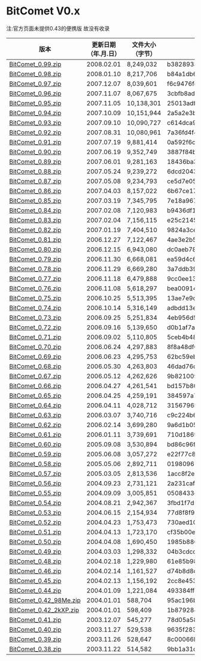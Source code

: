 # BitComet V0.x

注:官方页面未提供0.43的便携版 故没有收录  

| 版本 | 更新日期 （年.月.日） | 文件大小（字节） | MD5 | SHA256 |
| --- | --- | --- | --- |--- |
| [BitComet\_0.99.zip](/V0.x/BitComet_0.99.zip) | 2008.02.01 | 8,249,032 | b3828933c9f43b8e1d89b1494aad1b7c | 0f996a01855c2acfe948e713ff0363bfecf1f20c6f29f6614cae824196899731 |
| [BitComet\_0.98.zip](/V0.x/BitComet_0.98.zip) | 2008.01.10 | 8,217,706 | b84a1db6f3464a0a5bdab5abcd0c8f80 | c6456be9e82b67ae708cf2cb003b44225fe78a5716448ba65b5c744faf8f5eb2 |
| [BitComet\_0.97.zip](/V0.x/BitComet_0.97.zip) | 2007.12.07 | 8,039,601 | f6c9476fec22756b1ffc996e51adfeae | a38fd54d1747a29397a2db0c37f5942f01bff4be5ecfb1bac8a258cb717177c6 |
| [BitComet\_0.96.zip](/V0.x/BitComet_0.96.zip) | 2007.11.07 | 8,067,675 | 3cbfb8add7a5566362dc403b29eec7da | a5ef8aeeb34acffe7a546481b74875a932edbe3c3e793d8e3737354a6204b071 |
| [BitComet_0.95.zip](/V0.x/BitComet_0.95.zip) | 2007.11.05 | 10,138,301 | 25013adf8ac711949806834983027cc4 | 947016bee5c6d6e695348eecc6dc31602107b69c086ac522260b8fd477b2d5fa |
| [BitComet_0.94.zip](/V0.x/BitComet_0.94.zip) | 2007.10.09 | 10,151,944 | 2a5a2e3b970bca116bb70c22a7cd09ed | 68b9a0dc1679c99b18b96e8064fd0b2bdbbef6fb1c625219ae7ef8982b2c855c |
| [BitComet_0.93.zip](/V0.x/BitComet_0.93.zip) | 2007.09.10 | 10,090,727 | c614dca9744a7eb4bea0307698bd30a6 | 6168eb6ba322d5e2e9520f61388e33aeebe3b2269df9c36dbc8aa9c90a1c0c63 |
| [BitComet_0.92.zip](/V0.x/BitComet_0.92.zip) | 2007.08.31 | 10,080,961 | 7a36fd4f4f9d3360293c81931c744ca1 | 021af1dc76fe4758ca696585d7a0f1d4af47d600dd9746ea0aae07cf3274b730 |
| [BitComet_0.91.zip](/V0.x/BitComet_0.91.zip) | 2007.07.19 | 9,881,414 | 0a592f6cfabfacf285466dd6e9879c8d | ee595690e7e4da162e9f328c40842c7062d5260d03ddbfcf846e42df6a71c579 |
| [BitComet_0.90.zip](/V0.x/BitComet_0.90.zip) | 2007.06.19 | 9,352,749 | 3887f84bb6e74f0512d288046214248b | a139aa2ce9abf55e475eda13125f6d650cd3e126ff1a767c15290d786b594ea3 |
| [BitComet_0.89.zip](/V0.x/BitComet_0.89.zip) | 2007.06.01 | 9,281,163 | 18436ba3a2784a09782e4e9774436302 | 88ee9bccc31d082500dec4e5945dda9b3a09f4453e70f1c1fc1ee495885be796 |
| [BitComet_0.88.zip](/V0.x/BitComet_0.88.zip) | 2007.05.24 | 9,239,272 | 6dcd20439071a3c7b72293a107c008de | a441319174276327c593065b69c6931a40039c63b46e7526a30045bd8e7db403 |
| [BitComet_0.87.zip](/V0.x/BitComet_0.87.zip) | 2007.05.08 | 9,234,793 | ce5d7e05840a4dc0f9d2629c21043ba7 | c6bdfe70ee843505c360e2ab4610cecaf22230dfa4ced12e4bda587a32626511 |
| [BitComet_0.86.zip](/V0.x/BitComet_0.86.zip) | 2007.04.03 | 8,157,022 | 6b67ce17deec4116c2430541e02e6966 | 766f73281f083a55f7ea26eca5e2aa651d0415df86a07fd4a195107abc09edc8 |
| [BitComet_0.85.zip](/V0.x/BitComet_0.85.zip) | 2007.03.19 | 7,345,795 | 7e18a9676ce00b31f5e7eb2740c63454 | cefe90d5c3ea7896686591c6562c789d85f1344211f7b130720be728f53ef642 |
| [BitComet_0.84.zip](/V0.x/BitComet_0.84.zip) | 2007.02.08 | 7,120,983 | b9436df1835d4027b866b6c03a6540b6 | 6b8ac5bc312c579eb6ff79c418f3dad6af0cee69c9a4cb8c1eb2fa4a57312709 |
| [BitComet_0.83.zip](/V0.x/BitComet_0.83.zip) | 2007.02.04 | 7,156,115 | e25c21455e660bc32a994846c161287a | f3b6717c457d795f9a5d34bc705e74222bfd339fa11722504429a0a57a9afd63 |
| [BitComet_0.82.zip](/V0.x/BitComet_0.82.zip) | 2007.01.19 | 7,404,510 | 9824a3ced71ebd94634116b483b62199 | 0d2aeb0ab6e67b89039bfb59c01c69f21a54b54c569617fe1a2b6ff36eef64cf |
| [BitComet\_0.81.zip](/V0.x/BitComet_0.81.zip) | 2006.12.27 | 7,122,467 | 4ae3e2b5656bb227733e525b1ac1d0f1 | 5921ffb1e8df860946e966053e39f20345eb9b46ef1494678a0298277778650d |
| [BitComet\_0.80.zip](/V0.x/BitComet_0.80.zip) | 2006.12.15 | 6,943,080 | dc0aeb786f50890b659aeedec775ce9b | 9fba84536e3f4f8756d5472cb0ed9cb7ab1d7fc4fe357b229d710149a44f0bf3 |
| [BitComet\_0.79.zip](/V0.x/BitComet_0.79.zip) | 2006.11.30 | 6,668,081 | ea59d4c63c8d71aa0a022c99fc01b941 | 577c6406e0c9650a249ea37320a87670a8094fdc7b33b178f8494fdb765b7d23 |
| [BitComet\_0.78.zip](/V0.x/BitComet_0.78.zip) | 2006.11.29 | 6,669,280 | 3a7ddb39b12072f266eb2debc2a81c0f | ab6a8ede16595f4d5b32703411de6eaa7cbd61737c01ecfe136bb262d9789c30 |
| [BitComet\_0.77.zip](/V0.x/BitComet_0.77.zip) | 2006.11.18 | 6,479,888 | 9cc0ee1380c5748732401f7ce32ac0c2 | 081275900c9a5941c6de24d0e79376b332e27ec0c856ab584c90ed700192d6bd |
| [BitComet\_0.76.zip](/V0.x/BitComet_0.76.zip) | 2006.11.08 | 5,618,297 | bea00914bc23b5dbab1af96c11e82a3b | efb134ac410f4800723d308b7520895f335b6c3efe15c8f63dacdd5a3f9bb263 |
| [BitComet\_0.75.zip](/V0.x/BitComet_0.75.zip) | 2006.10.25 | 5,513,395 | 13ae7e9c58210b40b27bc1bff8adb88f | c8e114d47a92674c0fbcef6cf4b5aa96d28aad175df74a06c536e09725fc4700 |
| [BitComet\_0.74.zip](/V0.x/BitComet_0.74.zip) | 2006.10.14 | 5,316,149 | adbdd13e8a842bfe47d3c0d94740328a | 4be99aad8b9fc53fa87d05765a45d29501ee4c9bff572b6b30d3852ea4a9188f |
| [BitComet\_0.73.zip](/V0.x/BitComet_0.73.zip) | 2006.09.25 | 5,251,834 | 4eb956d51770947359d031bbb668df63 | f758a810a798fa92ce6231abea6273ab068135ed58c6418938acd01890239d97 |
| [BitComet\_0.72.zip](/V0.x/BitComet_0.72.zip) | 2006.09.16 | 5,139,650 | d0b1af7ae473f0cfe523b406ce42d1a7 | 8e6604289425ba8a9513cb9056bf73b46c54d6509ec70638a503e2bae86f3021 |
| [BitComet\_0.71.zip](/V0.x/BitComet_0.71.zip) | 2006.09.02 | 5,110,805 | 5ceb4b48b0595f994c09ac14824610a8 | 6cead988f3363a3f3ec6fc5509186e4694f1873ed42355f0832c098c4a68cb79 |
| [BitComet\_0.70.zip](/V0.x/BitComet_0.70.zip) | 2006.06.24 | 4,297,883 | 8f8a48df02077c70662c4bcf68765596 | 3689d398a6ee3f2de969af273007cd83c68009871ea02924d253de7622a3fb1d |
| [BitComet\_0.69.zip](/V0.x/BitComet_0.69.zip) | 2006.06.23 | 4,295,753 | 62bc59ebff8703b27fa862e7a4a0ba3f | bba752095651c10238ba07a168cdbc5a2c80939e22b70f25ee46b20e9ddf26d8 |
| [BitComet\_0.68.zip](/V0.x/BitComet_0.68.zip) | 2006.05.30 | 4,263,803 | 46dad76cfb877134eb92c39a90b106ca | 45551c5a3b2a4a0492300c246e3b3ad7c3b6d406d6096acfb92b50c999886fd0 |
| [BitComet\_0.67.zip](/V0.x/BitComet_0.67.zip) | 2006.05.12 | 4,262,626 | 9b821009b1ca7d58d6a2a1af4a2abf6f | 7af87d40a929fbcec52918c8eea80b8c50c1d3f7497328bad70e9f0ccfc6f67b |
| [BitComet\_0.66.zip](/V0.x/BitComet_0.66.zip) | 2006.04.27 | 4,261,541 | bd157b80185ff8573741c278a4e2f2cd | a9808a7b0488b088e27e5a9b0e401821d1795609bc48f675e86f7204b109c3e8 |
| [BitComet\_0.65.zip](/V0.x/BitComet_0.65.zip) | 2006.04.25 | 4,259,191 | 384597a74ee889d195c38db8ef4889a6 | b4cffaa6ea392c513b42472541c199c28037879a78d5cbeb3e46cee2aeb9a389 |
| [BitComet\_0.64.zip](/V0.x/BitComet_0.64.zip) | 2006.04.11 | 4,028,712 | 3156796ba01a596bc12230d490df1e91 | e31c641eb11d4438a5d0db5d0df301f06a6b25c0bb5a5b0e0af25d70009aecac |
| [BitComet\_0.63.zip](/V0.x/BitComet_0.63.zip) | 2006.03.07 | 3,740,716 | c9c224b68c78c512f3de7e23ad52b7be | e59161f8cf1d37e5bfcc3c166cd91631eb13f91e0eb88c5ad7c68c6272800d34 |
| [BitComet\_0.62.zip](/V0.x/BitComet_0.62.zip) | 2006.02.14 | 3,699,280 | 9a6d1b052b9079617a4936b857f1c1f9 | 86098de4b5fdfd1677d572da44ca0ea8a9c1e169242a4c27d4511052130e6983 |
| [BitComet\_0.61.zip](/V0.x/BitComet_0.61.zip) | 2006.01.11 | 3,739,691 | 710d18699795f1dbef5f4c6540f4633f | 00166e913e965b8a4275c001ec8b733a2c5eca28e3daf9eeb33b97b8319a3027 |
| [BitComet\_0.60.zip](/V0.x/BitComet_0.60.zip) | 2005.09.08 | 3,530,894 | bd86c96f10f7855baf4399bda0aaf6c5 | 3c1ea501c4db88f9214dbbd8df07178a4d2ce248e4bb68482c6ee53907da89e3 |
| [BitComet\_0.59.zip](/V0.x/BitComet_0.59.zip) | 2005.06.08 | 3,057,272 | e22f77c8192bd7d9cb903f93d37b89d1 | ce94e20c3d2944d921152dcf14a5f11c7743e8e0c9e9b97b3159406b5c64e62f |
| [BitComet\_0.58.zip](/V0.x/BitComet_0.58.zip) | 2005.05.06 | 2,892,711 | 0198096176b3d688e02e1282bb978df6 | 7acff0d11057819992c5985da014c88fadac49b6c284d0921b4406ce7aeccf26 |
| [BitComet\_0.57.zip](/V0.x/BitComet_0.57.zip) | 2005.03.05 | 2,813,536 | 1acc8f2ea5fa5885e47e4f7d08f31cfb | 17084dae07b65cd16b5f70723a01dca4d7d923eb450b1c78615b3f89ddf86b9b |
| [BitComet\_0.56.zip](/V0.x/BitComet_0.56.zip) | 2004.09.23 | 2,731,121 | 2a231cafcc3c5ace6869db4ccc70e6d4 | c619c2d1f831f18ceb33bb9c1fcfbf83f54acec44893158bba685a6e46e32aed |
| [BitComet\_0.55.zip](/V0.x/BitComet_0.55.zip) | 2004.09.09 | 3,005,851 | 0508433c82f4f91d607039fb0cc182eb | 6dc676c3be7a750e63f0124952d160b4a6899df4557e5c71f52061fd1d2a6ca9 |
| [BitComet\_0.54.zip](/V0.x/BitComet_0.54.zip) | 2004.08.21 | 2,942,367 | 3fbd1f7d5c46d401a65d4e144bb35d19 | 3cee47598ec684aeccb588d5f3b0b0952f6ec82ffee73c5e683fbc10802081d4 |
| [BitComet\_0.53.zip](/V0.x/BitComet_0.53.zip) | 2004.06.15 | 2,154,934 | 77d8f8f91d2e6c30db02fbb0e5036b19 | 74bf204f39f3c5886ac0959880075190f43f924086e345f916402e449e869072 |
| [BitComet\_0.52.zip](/V0.x/BitComet_0.52.zip) | 2004.04.23 | 1,753,473 | 730aed10688175010e1a92748f645e45 | a512dd2162a46841053b9b8f5d8fd4dd7fc459f1ae641c99cae889fbbd708975 |
| [BitComet\_0.51.zip](/V0.x/BitComet_0.51.zip) | 2004.04.13 | 1,723,170 | cf35b00e4959d0e8101eb92d6e68ecf3 | f8acaa9fd26db1b118d206618b8a9c1ba7615fcad818c21457205ed467f6e62e |
| [BitComet\_0.50.zip](/V0.x/BitComet_0.50.zip) | 2004.04.08 | 1,690,450 | 1985b880f61a655217f505ad3a35af2a | 6c142781e0a14ad299089519bc86dbfdaa3cce6f14922c1bfbdd7839a4570002 |
| [BitComet\_0.49.zip](/V0.x/BitComet_0.49.zip) | 2004.03.03 | 1,298,332 | 04b3cdcd5e9de88c11beadba5a195e6d | 45fec8d6e2c90b4a381c4d8e6abcc765570a53b4ad82f1bd927183da1b33709f |
| [BitComet\_0.48.zip](/V0.x/BitComet_0.48.zip) | 2004.02.18 | 1,229,980 | 61e85b981070801cb74f87e85d372448 | bac3b2cdaa74de0145de32c42d9725f9ea8b9d161f261c39774afda69bbbde5e |
| [BitComet\_0.46.zip](/V0.x/BitComet_0.46.zip) | 2004.02.14 | 1,161,527 | d74b8d8da15558cd2b75a03138415255 | fcefb3e4a904bc91d55a2803609aac27c70f6bf41fd9dcb4db387527665784d4 |
| [BitComet\_0.45.zip](/V0.x/BitComet_0.45.zip) | 2004.02.13 | 1,156,192 | 2cc8e453843c6097b803b23e461e8e6b | a6aeab712dac0e3867a251f84328c86b554201458bfbfbaaac7d912d2c99bdeb |
| [BitComet\_0.44.zip](/V0.x/BitComet_0.44.zip) | 2004.01.09 | 1,221,084 | 493384ffdfcf5bf3f1d5befb39e4cc96 | 0e439fd3f836556b93832b81f48a1ed91c660a11d0fefa54532c8ef63a1d0341 |
| [BitComet\_0.42\_98Me.zip](/V0.x/BitComet_0.42_98Me.zip) | 2004.01.01 | 588,704 | 95ac196bfd158cdab7e48b5266f8ef31 | 01b5ce19f0f32b588623347f200adcd496a4d1a518c62b3d10e4dad135aee2cf |
| [BitComet\_0.42\_2kXP.zip](/V0.x/BitComet_0.42_2kXP.zip) | 2004.01.01 | 598,409 | 1b87928437219a6419dddeab5f0e24a1 | aa9d1d94f3b43ef3c73e09f0b9effc64720a1de1f3f23c7a55378e1e03108d96 |
| [BitComet\_0.41.zip](/V0.x/BitComet_0.41.zip) | 2003.12.07 | 545,277 | 78d05a5889f72c4ff19e47b3081e9228 | 04871afc8bb09023dca220a10626bf84a4644aadf760b63cf30a6599e952bb99 |
| [BitComet\_0.40.zip](/V0.x/BitComet_0.40.zip) | 2003.11.27 | 529,538 | 9635f2839a6ba3d9a3aa6a0a900a9aaf | 5351b240874ad87338ed270e4fe37c524e522fa551d20f785de1453b8295172d |
| [BitComet\_0.39.zip](/V0.x/BitComet_0.39.zip) | 2003.11.26 | 528,647 | 8c00066b4c2d9b13e36f39d5dba3fc5c | 5411d6ccecd9bfdf7031b326ca55d567a0c4cae9a00e5d5038f6e90838f0b4a2 |
| [BitComet\_0.38.zip](/V0.x/BitComet_0.38.zip) | 2003.11.22 | 514,582 | 9bb1a31c90d62589bc3cffa03da9686b | 6ddfb38b0d4455237f561c6a53b467256c4f00406722cba12a4da23da3eefa25 |

